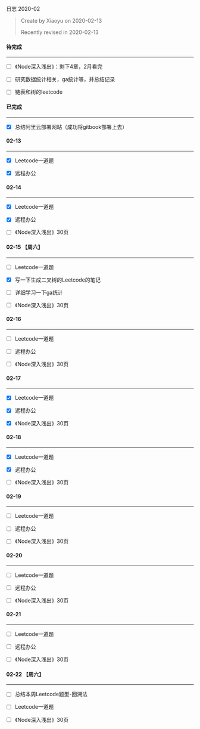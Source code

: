 日志 2020-02

> Create by Xiaoyu on 2020-02-13
>
> Recently revised in 2020-02-13



#### 待完成

------

- [ ] 《Node深入浅出》：剩下4章，2月看完
- [ ] 研究数据统计相关，ga统计等，并总结记录
- [ ] 链表和树的leetcode



#### 已完成

------

- [x] 总结阿里云部署网站（成功将gitbook部署上去）




#### 02-13

------

- [x] Leetcode一道题
- [x] 远程办公



#### 02-14

------

- [x] Leetcode一道题
- [x] 远程办公
- [ ] 《Node深入浅出》30页



#### 02-15 【周六】

------

- [ ] Leetcode一道题
- [x] 写一下生成二叉树的Leetcode的笔记
- [ ] 详细学习一下ga统计
- [ ] 《Node深入浅出》30页



#### 02-16

------

- [ ] Leetcode一道题
- [ ] 远程办公
- [ ] 《Node深入浅出》30页



#### 02-17

------

- [x] Leetcode一道题
- [x] 远程办公
- [x] 《Node深入浅出》30页



#### 02-18

------

- [x] Leetcode一道题
- [x] 远程办公
- [ ] 《Node深入浅出》30页



#### 02-19

------

- [ ] Leetcode一道题
- [ ] 远程办公
- [ ] 《Node深入浅出》30页



#### 02-20

------

- [ ] Leetcode一道题
- [ ] 远程办公
- [ ] 《Node深入浅出》30页



#### 02-21

------

- [ ] Leetcode一道题
- [ ] 远程办公
- [ ] 《Node深入浅出》30页



#### 02-22 【周六】

------

- [ ] 总结本周Leetcode题型-回溯法

- [ ] Leetcode一道题
- [ ] 《Node深入浅出》30页
